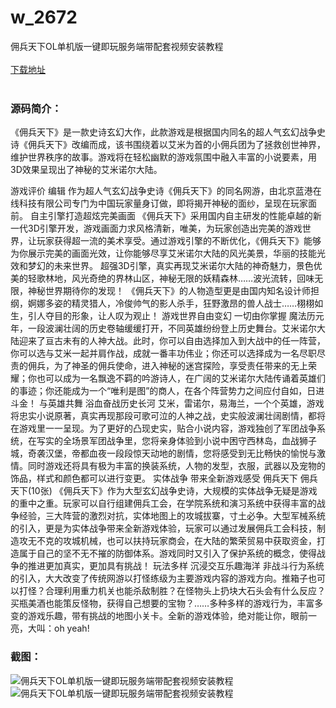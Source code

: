 # w_2672
佣兵天下OL单机版一键即玩服务端带配套视频安装教程
<br/></br>
[下载地址](https://www.uuid2.com/2672.html "下载地址")
<br/></br>
<h3>源码简介：</h3>
<p>《佣兵天下》是一款史诗玄幻大作，此款游戏是根据国内同名的超人气玄幻战争史诗《佣兵天下》改编而成，该书围绕着以艾米为首的小佣兵团为了拯救创世神界，维护世界秩序的故事。游戏将在轻松幽默的游戏氛围中融入丰富的小说要素，用3D效果呈现出了神秘的艾米诺尔大陆。<p>
<p>游戏评价
编辑
作为超人气玄幻战争史诗《佣兵天下》的同名网游，由北京蓝港在线科技有限公司专门为中国玩家量身订做，即将揭开神秘的面纱，呈现在玩家面前。
自主引擎打造超炫完美画面
《佣兵天下》采用国内自主研发的性能卓越的新一代3D引擎开发，游戏画面力求风格清新，唯美，为玩家创造出完美的游戏世界，让玩家获得超一流的美术享受。通过游戏引擎的不断优化，《佣兵天下》能够为你展示完美的画面光效，让你能够尽享艾米诺尔大陆的风光美景，华丽的技能光效和梦幻的未来世界。
超强3D引擎，真实再现艾米诺尔大陆的神奇魅力，景色优美的轻歌林地，风光奇绝的界林山区，神秘无限的妖精森林……波光流转，回味无限，神秘世界期待你的发现！
《佣兵天下》的人物造型更是由国内知名设计师担纲，婀娜多姿的精灵猎人，冷俊帅气的影人杀手，狂野激昂的兽人战士……栩栩如生，引人夺目的形象，让人叹为观止！
游戏世界自由变幻 一切由你掌握
魔法历元年，一段波澜壮阔的历史卷轴缓缓打开，不同英雄纷纷登上历史舞台。艾米诺尔大陆迎来了亘古未有的人神大战。此时，你可以自由选择加入到大战中的任一阵营，你可以选与艾米一起并肩作战，成就一番丰功伟业；你还可以选择成为一名尽职尽责的佣兵，为了神圣的佣兵使命，进入神秘的迷宫探险，享受责任带来的无上荣耀；你也可以成为一名飘逸不羁的吟游诗人，在广阔的艾米诺尔大陆传诵着英雄们的事迹；你还能成为一个“唯利是图”的商人，在各个阵营势力之间应付自如，日进斗金！
与英雄共舞 浴血奋战历史长河
艾米，雷诺尔，易海兰，一个个英雄，游戏将忠实小说原著，真实再现那段可歌可泣的人神之战，史实般波澜壮阔剧情，都将在游戏里一一呈现。为了更好的凸现史实，贴合小说内容，游戏独创了军团战争系统，在写实的全场景军团战争里，您将亲身体验到小说中困守西林岛，血战狮子城，奇袭汉堡，帝都血夜一段段惊天动地的剧情，您将感受到无比畅快的愉悦与激情。同时游戏还将具有极为丰富的换装系统，人物的发型，衣服，武器以及宠物的饰品，样式和颜色都可以进行变更。
实体战争 带来全新游戏感受
佣兵天下
佣兵天下(10张)
《佣兵天下》作为大型玄幻战争史诗，大规模的实体战争无疑是游戏的重中之重。玩家可以自行组建佣兵工会，在学院系统和演习系统中获得丰富的战争经验，三大阵营的激烈对抗，实体地图上的攻城拔寨，寸土必争。大型军械系统的引入，更是为实体战争带来全新游戏体验，玩家可以通过发展佣兵工会科技，制造攻无不克的攻城机械，也可以扶持玩家商会，在大陆的繁荣贸易中获取资金，打造属于自己的坚不无不摧的防御体系。游戏同时又引入了保护系统的概念，使得战争的推进更加真实，更加具有挑战！
玩法多样 沉浸交互乐趣海洋
非战斗行为系统的引入，大大改变了传统网游以打怪练级为主要游戏内容的游戏方向。推箱子也可以打怪？合理利用重力机关也能杀敌制胜？在怪物头上扔块大石头会有什么反应？买瓶美酒也能策反怪物，获得自己想要的宝物？……多种多样的游戏行为，丰富多变的游戏乐趣，带有挑战的地图小关卡。全新的游戏体验，绝对能让你，眼前一亮，大叫：oh yeah!<p>
<h3>截图：</h3>
<img src="https://www.uuid2.com/wp-content/uploads/img/202105/55627ce857.jpg" alt="佣兵天下OL单机版一键即玩服务端带配套视频安装教程"><img src="https://www.uuid2.com/wp-content/uploads/img/202105/937f69b692.jpg" alt="佣兵天下OL单机版一键即玩服务端带配套视频安装教程">
